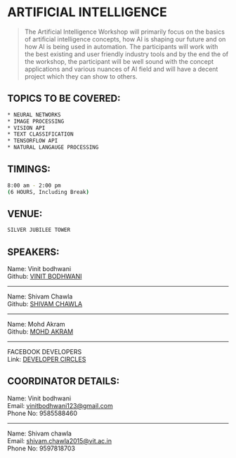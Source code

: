 # ARTIFICIAL INTELLIGENCE

> The Artificial Intelligence Workshop will primarily focus on the basics of artificial intelligence concepts, how AI is shaping our future and on how AI is being used in automation. The participants will work with the best existing and user friendly industry tools and by the end the of the workshop, the participant will be well sound with the concept applications and various nuances of AI field and will have a decent project which they can show to others.

## TOPICS TO BE COVERED:
```sh
* NEURAL NETWORKS
* IMAGE PROCESSING
* VISION API
* TEXT CLASSIFICATION
* TENSORFLOW API
* NATURAL LANGAUGE PROCESSING
```
## TIMINGS:

```sh
8:00 am - 2:00 pm
(6 HOURS, Including Break)
```

## VENUE:

```sh
SILVER JUBILEE TOWER
```
## SPEAKERS:

Name: Vinit bodhwani<br/>
Github: [VINIT BODHWANI](https://github.com/bodhwani)
- - - -
Name: Shivam Chawla<br/>
Github: [SHIVAM CHAWLA](https://github.com/Shivam60)
- - - -
Name: Mohd Akram<br/>
Github: [MOHD AKRAM](https://github.com/mdakram28)
- - - -
FACEBOOK DEVELOPERS<br/>
Link: [DEVELOPER CIRCLES](https://developers.facebook.com/developercircles)

## COORDINATOR DETAILS:
 
Name: Vinit bodhwani<br/>
Email: vinitbodhwani123@gmail.com<br/> 
Phone No: 9585588460<br/>
- - - -
Name: Shivam chawla<br/> 
Email: shivam.chawla2015@vit.ac.in<br/> 
Phone No: 9597818703 <br/>
